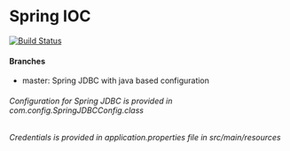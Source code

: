 # Spring IOC

[![Build Status](https://travis-ci.org/joemccann/dillinger.svg?branch=master)](https://travis-ci.org/joemccann/dillinger)

#### Branches

  - master: Spring JDBC with java based configuration
  
###### Configuration for Spring JDBC is provided in com.config.SpringJDBCConfig.class
###### Credentials is provided in application.properties file in src/main/resources

